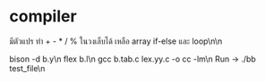 # compiler
มีตัวแปร ทำ + - * / % ในวงเล็บได้
เหลือ array if-else และ loop\n\n

bison -d b.y\n
flex b.l\n
gcc b.tab.c lex.yy.c -o cc -lm\n
Run -> ./bb test_file\n
